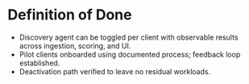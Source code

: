 # Definition of Done
- Discovery agent can be toggled per client with observable results across ingestion, scoring, and UI.
- Pilot clients onboarded using documented process; feedback loop established.
- Deactivation path verified to leave no residual workloads.
